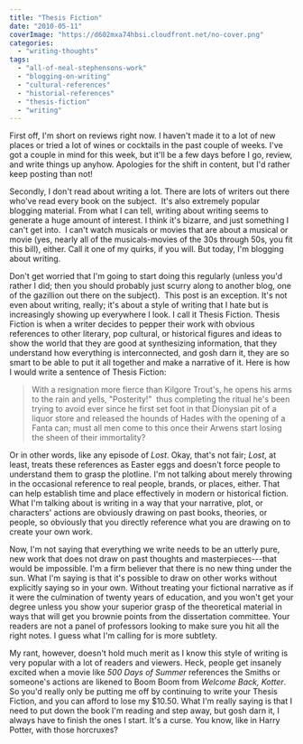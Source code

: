 ```yaml
---
title: "Thesis Fiction"
date: "2010-05-11"
coverImage: "https://d602mxa74hbsi.cloudfront.net/no-cover.png"
categories: 
  - "writing-thoughts"
tags: 
  - "all-of-neal-stephensons-work"
  - "blogging-on-writing"
  - "cultural-references"
  - "historial-references"
  - "thesis-fiction"
  - "writing"
---
```


First off, I'm short on reviews right now. I haven't made it to a lot of new places or tried a lot of wines or cocktails in the past couple of weeks. I've got a couple in mind for this week, but it'll be a few days before I go, review, and write things up anyhow. Apologies for the shift in content, but I'd rather keep posting than not!

Secondly, I don't read about writing a lot. There are lots of writers out there who've read every book on the subject.  It's also extremely popular blogging material. From what I can tell, writing about writing seems to generate a huge amount of interest. I think it's bizarre, and just something I can't get into.  I can't watch musicals or movies that are about a musical or movie (yes, nearly all of the musicals-movies of the 30s through 50s, you fit this bill), either. Call it one of my quirks, if you will. But today, I'm blogging about writing.

Don't get worried that I'm going to start doing this regularly (unless you'd rather I did; then you should probably just scurry along to another blog, one of the gazillion out there on the subject).  This post is an exception. It's not even about writing, really; it's about a style of writing that I hate but is increasingly showing up everywhere I look. <!--more--> I call it Thesis Fiction. Thesis Fiction is when a writer decides to pepper their work with obvious references to other literary, pop cultural, or historical figures and ideas to show the world that they are good at synthesizing information, that they understand how everything is interconnected, and gosh darn it, they are so smart to be able to put it all together and make a narrative of it. Here is how I would write a sentence of Thesis Fiction:

> With a resignation more fierce than Kilgore Trout's, he opens his arms to the rain and yells, "Posterity!"  thus completing the ritual he's been trying to avoid ever since he first set foot in that Dionysian pit of a liquor store and released the hounds of Hades with the opening of a Fanta can; must all men come to this once their Arwens start losing the sheen of their immortality?

Or in other words, like any episode of _Lost_. Okay, that's not fair; _Lost_, at least, treats these references as Easter eggs and doesn't force people to understand them to grasp the plotline. I'm not talking about merely throwing in the occasional reference to real people, brands, or places, either. That can help establish time and place effectively in modern or historical fiction. What I'm talking about is writing in a way that your narrative, plot, or characters' actions are obviously drawing on past books, theories, or people, so obviously that you directly reference what you are drawing on to create your own work.

Now, I'm not saying that everything we write needs to be an utterly pure, new work that does not draw on past thoughts and masterpieces---that would be impossible. I'm a firm believer that there is no new thing under the sun. What I'm saying is that it's possible to draw on other works without explicitly saying so in your own. Without treating your fictional narrative as if it were the culmination of twenty years of education, and you won't get your degree unless you show your superior grasp of the theoretical material in ways that will get you brownie points from the dissertation committee. Your readers are not a panel of professors looking to make sure you hit all the right notes. I guess what I'm calling for is more subtlety.

My rant, however, doesn't hold much merit as I know this style of writing is very popular with a lot of readers and viewers. Heck, people get insanely excited when a movie like _500 Days of Summer_ references the Smiths or someone's actions are likened to Boom Boom from _Welcome Back, Kotter_. So you'd really only be putting me off by continuing to write your Thesis Fiction, and you can afford to lose my $10.50. What I'm really saying is that I need to put down the book I'm reading and step away, but gosh darn it, I always have to finish the ones I start. It's a curse. You know, like in Harry Potter, with those horcruxes?
